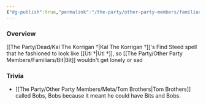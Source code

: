 ```yaml
---
{"dg-publish":true,"permalink":"/the-party/other-party-members/familiars/bobs/","updated":"2025-08-29T22:44:58.247+01:00"}
---
```


### Overview
[[The Party/Dead/Kal The Korrigan †\|Kal The Korrigan †]]'s Find Steed spell that he fashioned to look like [[Uti †\|Uti †]], so [[The Party/Other Party Members/Familiars/Bit\|Bit]] wouldn't get lonely or sad 

### Trivia
- [[The Party/Other Party Members/Meta/Tom Brothers\|Tom Brothers]] called Bobs, Bobs because it meant he could have Bits and Bobs.
